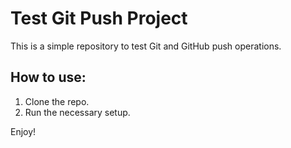 # Test Git Push Project

This is a simple repository to test Git and GitHub push operations.

## How to use:
1. Clone the repo.
2. Run the necessary setup.

Enjoy!